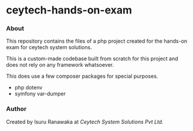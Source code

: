 # ceytech-hands-on-exam

### About

This repository contains the files of a php project created for the hands-on exam for ceytech system solutions.

This is a custom-made codebase built from scratch for this project and does not rely on any framework whatsoever.

This does use a few composer packages for special purposes.

- php dotenv
- symfony var-dumper

### Author

Created by Isuru Ranawaka at _Ceytech System Solutions Pvt Ltd._
